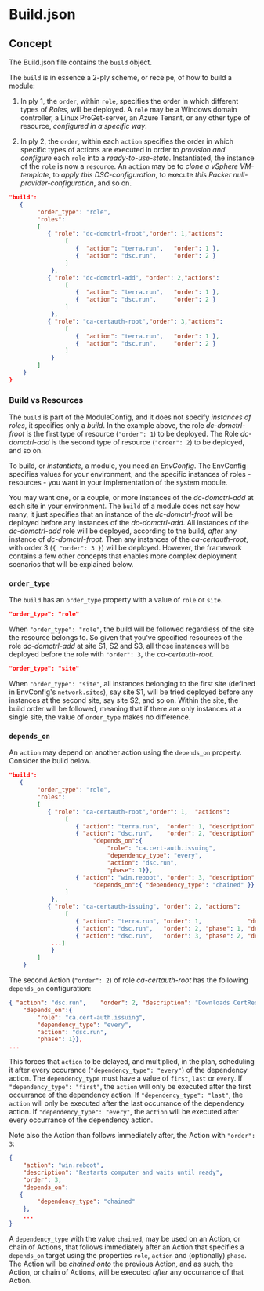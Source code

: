 # Build.json

## Concept
The Build.json file contains the `build` object.  

The `build` is in essence a 2-ply scheme, or receipe, of how to build a module: 
1. In ply 1, the `order`, within `role`, specifies the order in which different types of *Roles*, will be deployed. A `role` may be a Windows domain controller, a Linux ProGet-server, an Azure Tenant, or any other type of resource, *configured in a specific way*. 

1. In ply 2, the `order`, within each `action` specifies the order in which specific types of actions are executed in order to *provision and configure* each `role` into a *ready-to-use-state*. Instantiated, the instance of the `role` is now a `resource`. An `action` may be to *clone a vSphere VM-template*, to *apply this DSC-configuration*, to execute *this Packer null-provider-configuration*, and so on.

```json
"build":
   {
        "order_type": "role",
        "roles": 
        [ 
           { "role": "dc-domctrl-froot","order": 1,"actions": 
                [    
                   {  "action": "terra.run",   "order": 1 },
                   {  "action": "dsc.run",     "order": 2 }
                ]
            },
           { "role": "dc-domctrl-add", "order": 2,"actions": 
                [
                   {  "action": "terra.run",   "order": 1 }, 
                   {  "action": "dsc.run",     "order": 2 }
                ]
            },
           { "role": "ca-certauth-root","order": 3,"actions": 
                [
                   {  "action": "terra.run",   "order": 1 },
                   {  "action": "dsc.run",     "order": 2 }
                ]
            }
        ]	
    }
}

```

### Build vs Resources
The `build` is part of the ModuleConfig, and it does not specify *instances of roles*, it specifies only a *build*. In the example above, the role *dc-domctrl-froot* is the first type of resource (`"order": 1`) to be deployed. The Role *dc-domctrl-add* is the second type of resource (`"order": 2`) to be deployed, and so on. 

To build, or *instantiate*, a module, you need an *EnvConfig*. The EnvConfig specifies values for your environment, and the specific instances of roles - resources - you want in your implementation of the system module. 

You may want one, or a couple, or more instances of the *dc-domctrl-add* at each site in your environment. The `build` of a module does not say how many, it just specifies that an instance of the *dc-domctrl-froot* will be deployed before any instances of the *dc-domctrl-add*. All instances of the *dc-domctrl-add* role will be deployed, according to the build, *after* any instance of *dc-domctrl-froot*. Then any instances of the *ca-certauth-root*, with order 3 (`{ "order": 3 }`) will be deployed. However, the framework contains a few other concepts that enables more complex deployment scenarios that will be explained below.

### `order_type`
The `build` has an `order_type` property with a value of `role` or `site`.
 
```json 
"order_type": "role"
```
When `"order_type": "role"`, the build will be followed regardless of the site the resource belongs to. So given that you've specified resources of the role *dc-domctrl-add* at site S1, S2 and S3, all those instances will be deployed before the role with `"order": 3`, the *ca-certauth-root*.

```json
"order_type": "site"
```
When `"order_type": "site"`, all instances belonging to the first site (defined in EnvConfig's `network.sites`), say site S1, will be tried deployed before any instances at the second site, say site S2, and so on. Within the site, the build order will be followed, meaning that if there are only instances at a single site, the value of `order_type` makes no difference. 


### `depends_on`
An `action` may depend on another action using the `depends_on` property. Consider the build below.
```json
"build":
   {
        "order_type": "role",
        "roles": 
        [
           { "role": "ca-certauth-root","order": 1,  "actions": 
                [
                   { "action": "terra.run",  "order": 1, "description": "Clones vSphere template + OS Customization" },
                   { "action": "dsc.run",    "order": 2, "description": "Downloads CertReq, signes and issuses Sub CA cert",
                        "depends_on":{ 
                            "role": "ca.cert-auth.issuing",
                            "dependency_type": "every",
                            "action": "dsc.run",
                            "phase": 1}},
                   { "action": "win.reboot", "order": 3, "description": "Restarts computer and waits until ready",
                        "depends_on":{ "dependency_type": "chained" }}
                ]
            },
           { "role": "ca-certauth-issuing", "order": 2, "actions": 
                [
                   { "action": "terra.run", "order": 1,             "description": "Clones vSphere template + OS Customization"    },
                   { "action": "dsc.run",   "order": 2, "phase": 1, "description": "Deploys Enterprise SubCA features and CertReq" },
                   { "action": "dsc.run",   "order": 3, "phase": 2, "description": "Fetches signed CA cert and configures CA"      },    
            ...]
            }
        ]
    }
```
The second Action (`"order": 2`) of role *ca-certauth-root* has the following `depends_on` configuration: 
```json
{ "action": "dsc.run",    "order": 2, "description": "Downloads CertReq, signes and issuses Sub CA cert",
    "depends_on":{ 
        "role": "ca.cert-auth.issuing",
        "dependency_type": "every",
        "action": "dsc.run",
        "phase": 1}},
...
```

This forces that `action` to be delayed, and multiplied, in the plan, scheduling it after every occurance (`"dependency_type": "every"`) of the dependency action. The `dependency_type` must have a value of `first`, `last` or `every`. If `"dependency_type": "first"`, the `action` will only be executed after the first occurrance of the dependency action. If `"dependency_type": "last"`, the `action` will only be executed after the last occurrance of the dependency action. If `"dependency_type": "every"`, the `action` will be executed after every occurrance of the dependency action.  

Note also the Action than follows immediately after, the Action with `"order": 3`: 
```json
{
    "action": "win.reboot",
    "description": "Restarts computer and waits until ready",
    "order": 3,
    "depends_on": 
   {
        "dependency_type": "chained"
    },
    ...
}
```  
A `dependency_type` with the value `chained`, may be used on an Action, or chain of Actions, that follows immediately after an Action that specifies a `depends_on` target using the properties `role`, `action` and (optionally) `phase`. The Action will be *chained onto* the previous Action, and as such, the Action, or chain of Actions, will be executed *after* any occurrance of that Action. 
